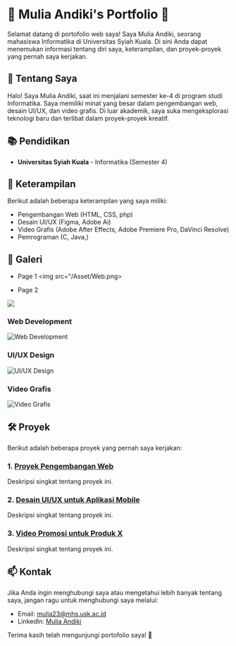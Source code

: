 # 🌟 Mulia Andiki's Portfolio 🌟

Selamat datang di portofolio web saya! Saya Mulia Andiki, seorang mahasiswa Informatika di Universitas Syiah Kuala. Di sini Anda dapat menemukan informasi tentang diri saya, keterampilan, dan proyek-proyek yang pernah saya kerjakan.

## 📖 Tentang Saya

Halo! Saya Mulia Andiki, saat ini menjalani semester ke-4 di program studi Informatika. Saya memiliki minat yang besar dalam pengembangan web, desain UI/UX, dan video grafis. Di luar akademik, saya suka mengeksplorasi teknologi baru dan terlibat dalam proyek-proyek kreatif.

## 📚 Pendidikan

- **Universitas Syiah Kuala** - Informatika (Semester 4)

## 💼 Keterampilan

Berikut adalah beberapa keterampilan yang saya miliki:

- Pengembangan Web (HTML, CSS, php)
- Desain UI/UX (Figma, Adobe Ai)
- Video Grafis (Adobe After Effects, Adobe Premiere Pro, DaVinci Resolve)
- Pemrograman (C, Java,)

## 📸 Galeri

- Page 1 
<img src="/Asset/Web.png>

- Page 2 
<img src="/Asset/page 2.png">

### Web Development
![Web Development](path-to-your-image.jpg)

### UI/UX Design
![UI/UX Design](path-to-your-image.jpg)

### Video Grafis
![Video Grafis](path-to-your-image.jpg)

## 🛠️ Proyek

Berikut adalah beberapa proyek yang pernah saya kerjakan:

### 1. [Proyek Pengembangan Web](link-to-your-project)
Deskripsi singkat tentang proyek ini.

### 2. [Desain UI/UX untuk Aplikasi Mobile](link-to-your-project)
Deskripsi singkat tentang proyek ini.

### 3. [Video Promosi untuk Produk X](link-to-your-project)
Deskripsi singkat tentang proyek ini.

## 📫 Kontak

Jika Anda ingin menghubungi saya atau mengetahui lebih banyak tentang saya, jangan ragu untuk menghubungi saya melalui:
- Email: [mulia23@mhs.usk.ac.id](mailto:mulia23@mhs.usk.ac.id)
- LinkedIn: [Mulia Andiki](https://www.linkedin.com/in/yourprofile)

Terima kasih telah mengunjungi portofolio saya! 🌟

